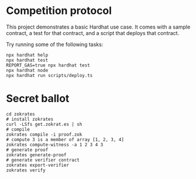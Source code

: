 # Competition protocol

This project demonstrates a basic Hardhat use case. It comes with a sample contract, a test for that contract, and a script that deploys that contract.

Try running some of the following tasks:

```shell
npx hardhat help
npx hardhat test
REPORT_GAS=true npx hardhat test
npx hardhat node
npx hardhat run scripts/deploy.ts
```
# Secret ballot
```shell
cd zokrates
# install zokrates
curl -LSfs get.zokrat.es | sh
# compile
zokrates compile -i proof.zok
# compute 3 is a member of array [1, 2, 3, 4]
zokrates compute-witness -a 1 2 3 4 3
# generate proof
zokrates generate-proof
# generate verifier contract
zokrates export-verifier
zokrates verify
```